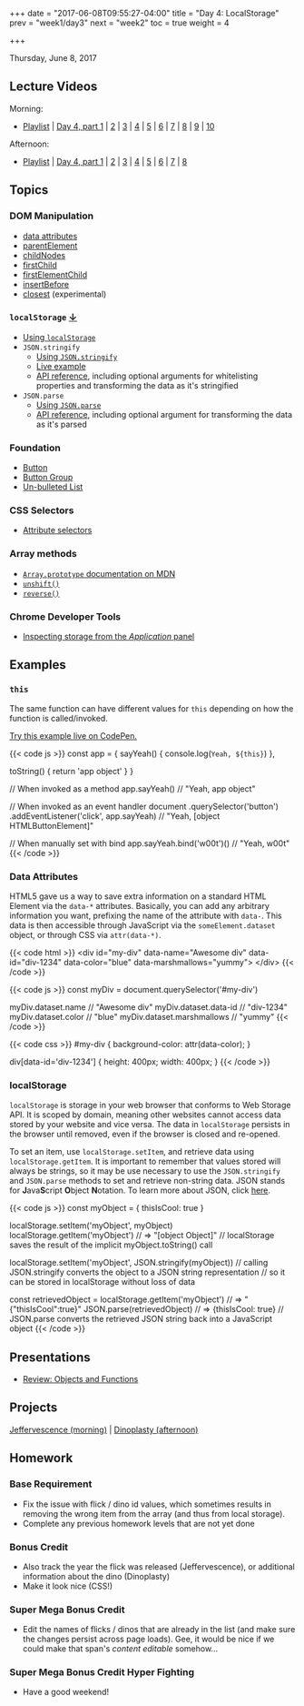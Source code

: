 +++
date = "2017-06-08T09:55:27-04:00"
title = "Day 4: LocalStorage"
prev = "week1/day3"
next = "week2"
toc = true
weight = 4

+++

<date>Thursday, June 8, 2017</date>

## Lecture Videos

Morning:

* [Playlist](https://www.youtube.com/playlist?list=PLuT2TqJuwaY9SEkynJl1LudbfzWqc4l84) | [Day 4, part 1](https://www.youtube.com/watch?v=hx2_dkHtC7A&index=33&list=PLuT2TqJuwaY9SEkynJl1LudbfzWqc4l84) | [2](https://www.youtube.com/watch?v=CN_zGBwsgz8&index=34&list=PLuT2TqJuwaY9SEkynJl1LudbfzWqc4l84) | [3](https://www.youtube.com/watch?v=knVNVyIK7Oc&index=35&list=PLuT2TqJuwaY9SEkynJl1LudbfzWqc4l84) | [4](https://www.youtube.com/watch?v=DMHgX3rFDA4&index=36&list=PLuT2TqJuwaY9SEkynJl1LudbfzWqc4l84) | [5](https://www.youtube.com/watch?v=drroTX14F68&index=37&list=PLuT2TqJuwaY9SEkynJl1LudbfzWqc4l84) | [6](https://www.youtube.com/watch?v=hetO7LTqJd0&index=38&list=PLuT2TqJuwaY9SEkynJl1LudbfzWqc4l84) | [7](https://www.youtube.com/watch?v=xzGnGSuIREs&index=39&list=PLuT2TqJuwaY9SEkynJl1LudbfzWqc4l84) | [8](https://www.youtube.com/watch?v=StjjjAkwfs4&index=40&list=PLuT2TqJuwaY9SEkynJl1LudbfzWqc4l84) | [9](https://www.youtube.com/watch?v=8WKBjqerA7Y&index=41&list=PLuT2TqJuwaY9SEkynJl1LudbfzWqc4l84) | [10](https://www.youtube.com/watch?v=jOF4ejEMRWw&index=42&list=PLuT2TqJuwaY9SEkynJl1LudbfzWqc4l84)

Afternoon:

* [Playlist](https://www.youtube.com/playlist?list=PLuT2TqJuwaY9uIH9AFDZUyfalE-tY8REa) | [Day 4, part 1](https://www.youtube.com/watch?v=WmMoHgsVEb0&list=PLuT2TqJuwaY9uIH9AFDZUyfalE-tY8REa&index=39) | [2](https://www.youtube.com/watch?v=CTktjvBSO0Y&list=PLuT2TqJuwaY9uIH9AFDZUyfalE-tY8REa&index=40) | [3](https://www.youtube.com/watch?v=wxu06g4zWn0&list=PLuT2TqJuwaY9uIH9AFDZUyfalE-tY8REa&index=41) | [4](https://www.youtube.com/watch?v=btG4FCy00k0&list=PLuT2TqJuwaY9uIH9AFDZUyfalE-tY8REa&index=42) | [5](https://www.youtube.com/watch?v=IgvT5CU5-D4&list=PLuT2TqJuwaY9uIH9AFDZUyfalE-tY8REa&index=43) | [6](https://www.youtube.com/watch?v=r7tZP75mloc&list=PLuT2TqJuwaY9uIH9AFDZUyfalE-tY8REa&index=44) | [7](https://www.youtube.com/watch?v=_Hi1-WJY4_s&list=PLuT2TqJuwaY9uIH9AFDZUyfalE-tY8REa&index=45) | [8](https://www.youtube.com/watch?v=c16vE7s-nDQ&list=PLuT2TqJuwaY9uIH9AFDZUyfalE-tY8REa&index=46)

## Topics

### DOM Manipulation

* [data attributes](https://developer.mozilla.org/en-US/docs/Learn/HTML/Howto/Use_data_attributes)
* [parentElement](https://developer.mozilla.org/en-US/docs/Web/API/Node/parentElement)
* [childNodes](https://developer.mozilla.org/en-US/docs/Web/API/Node/childNodes)
* [firstChild](https://developer.mozilla.org/en-US/docs/Web/API/Node/firstChild)
* [firstElementChild](https://developer.mozilla.org/en-US/docs/Web/API/ParentNode/firstElementChild)
* [insertBefore](https://developer.mozilla.org/en-US/docs/Web/API/Node/insertBefore)
* [closest](https://developer.mozilla.org/en-US/docs/Web/API/Element/closest) (experimental)

### `localStorage` [↓](#localstorage)
* [Using `localStorage`]((https://www.smashingmagazine.com/2010/10/local-storage-and-how-to-use-it/))
* `JSON.stringify`
  * [Using `JSON.stringify`](http://www.dyn-web.com/tutorials/php-js/json/stringify.php)
  * [Live example](http://jsfiddle.net/queryj/hLkUz/)
  * [API reference](https://developer.mozilla.org/en-US/docs/Web/JavaScript/Reference/Global_Objects/JSON/stringify), including optional arguments for whitelisting properties and transforming the data as it's stringified
* `JSON.parse`
  * [Using `JSON.parse`](http://www.dyn-web.com/tutorials/php-js/json/parse.php)
  * [API reference](https://developer.mozilla.org/en-US/docs/Web/JavaScript/Reference/Global_Objects/JSON/parse), including optional argument for transforming the data as it's parsed

### Foundation
* [Button](http://foundation.zurb.com/sites/docs/button.html)
* [Button Group](http://foundation.zurb.com/sites/docs/button-group.html)
* [Un-bulleted List](http://foundation.zurb.com/sites/docs/typography-helpers.html#un-bulleted-list)

### CSS Selectors
* [Attribute selectors](https://css-tricks.com/attribute-selectors/)

### Array methods
* [`Array.prototype` documentation on MDN](https://developer.mozilla.org/en-US/docs/Web/JavaScript/Reference/Global_Objects/Array/prototype?v=control)
* [`unshift()`](https://developer.mozilla.org/en-US/docs/Web/JavaScript/Reference/Global_Objects/Array/unshift?v=control)
* [`reverse()`](https://developer.mozilla.org/en-US/docs/Web/JavaScript/Reference/Global_Objects/Array/reverse?v=control)

### Chrome Developer Tools
* [Inspecting storage from the _Application_ panel](https://developers.google.com/web/tools/chrome-devtools/manage-data/local-storage)

## Examples

### `this`

The same function can have different values for `this` depending on how the function is called/invoked.

[Try this example live on CodePen.](https://codepen.io/dstrus/pen/XgmLyv)

{{< code js >}}
const app = {
  sayYeah() {
    console.log(`Yeah, ${this}`)
  },
  
  toString() {
    return 'app object'
  }
}

// When invoked as a method
app.sayYeah() // "Yeah, app object"

// When invoked as an event handler
document
  .querySelector('button')
  .addEventListener('click', app.sayYeah)
  // "Yeah, [object HTMLButtonElement]"

// When manually set with bind
app.sayYeah.bind('w00t')() // "Yeah, w00t"
{{< /code >}}

### Data Attributes

HTML5 gave us a way to save extra information on a standard HTML Element via the `data-*` attributes. Basically, you can add any arbitrary information you want, prefixing the name of the attribute with `data-`.  This data is then accessible through JavaScript via the `someElement.dataset` object, or through CSS via `attr(data-*)`.

{{< code html >}}
&lt;div
  id="my-div"
  data-name="Awesome div"
  data-id="div-1234"
  data-color="blue"
  data-marshmallows="yummy"&gt;
&lt;/div&gt;
{{< /code >}}

{{< code js >}}
const myDiv = document.querySelector('#my-div')

myDiv.dataset.name            // "Awesome div"
myDiv.dataset.data-id         // "div-1234"
myDiv.dataset.color           // "blue"
myDiv.dataset.marshmallows    // "yummy"
{{< /code >}}

{{< code css >}}
#my-div {
  background-color: attr(data-color);
}

div[data-id='div-1234'] {
  height: 400px;
  width: 400px;
}
{{< /code >}}

### localStorage

`localStorage` is storage in your web browser that conforms to Web Storage API.  It is scoped by domain, meaning other websites cannot access data stored by your website and vice versa.  The data in `localStorage` persists in the browser until removed, even if the browser is closed and re-opened.

To set an item, use `localStorage.setItem`, and retrieve data using `localStorage.getItem`.  It is important to remember that values stored will always be strings, so it may be use necessary to use the `JSON.stringify` and `JSON.parse` methods to set and retrieve non-string data.  JSON stands for **J**ava**S**cript **O**bject **N**otation.  To learn more about JSON, click [here](https://www.w3schools.com/js/js_json_intro.asp).

{{< code js >}}
const myObject = {
  thisIsCool: true
}

localStorage.setItem('myObject', myObject)
localStorage.getItem('myObject') // => "[object Object]"
// localStorage saves the result of the implicit myObject.toString() call

localStorage.setItem('myObject', JSON.stringify(myObject))
// calling JSON.stringify converts the object to a JSON string representation
// so it can be stored in localStorage without loss of data

const retrievedObject = localStorage.getItem('myObject') // => "{"thisIsCool":true}"
JSON.parse(retrievedObject) // => {thisIsCool: true}
// JSON.parse converts the retrieved JSON string back into a JavaScript object
{{< /code >}}

## Presentations

* [Review: Objects and Functions](/03-review-objects-and-functions.pdf)

## Projects

[Jeffervescence (morning)](https://github.com/xtbc17s2/jeffervescence/tree/4532fa3776d1d51912aabfa4d3932625e2e64b6d) | [Dinoplasty (afternoon)](https://github.com/xtbc17s2/dinoplasty/tree/fe3c1fd291393f5db7b3fc5ab1d7d3688974b7ca)

## Homework

### Base Requirement

* Fix the issue with flick / dino id values, which sometimes results in removing the wrong item from the array (and thus from local storage).
* Complete any previous homework levels that are not yet done

### Bonus Credit

* Also track the year the flick was released (Jeffervescence), or additional information about the dino (Dinoplasty)
* Make it look nice (CSS!)

### Super Mega Bonus Credit

* Edit the names of flicks / dinos that are already in the list (and make sure the changes persist across page loads).  Gee, it would be nice if we could make that span's _content editable_ somehow...

### Super Mega Bonus Credit Hyper Fighting

* Have a good weekend!
